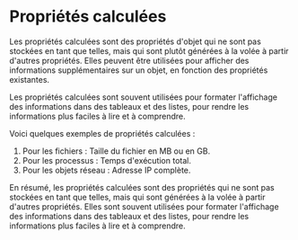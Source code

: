 # Propriétés calculées

Les propriétés calculées sont des propriétés d'objet qui ne sont pas stockées en tant que telles, mais qui sont plutôt générées à la volée à partir d'autres propriétés. Elles peuvent être utilisées pour afficher des informations supplémentaires sur un objet, en fonction des propriétés existantes.

Les propriétés calculées sont souvent utilisées pour formater l'affichage des informations dans des tableaux et des listes, pour rendre les informations plus faciles à lire et à comprendre.

Voici quelques exemples de propriétés calculées :

1. Pour les fichiers : Taille du fichier en MB ou en GB.
2. Pour les processus : Temps d'exécution total.
3. Pour les objets réseau : Adresse IP complète.

En résumé, les propriétés calculées sont des propriétés qui ne sont pas stockées en tant que telles, mais qui sont générées à la volée à partir d'autres propriétés. Elles sont souvent utilisées pour formater l'affichage des informations dans des tableaux et des listes, pour rendre les informations plus faciles à lire et à comprendre.
